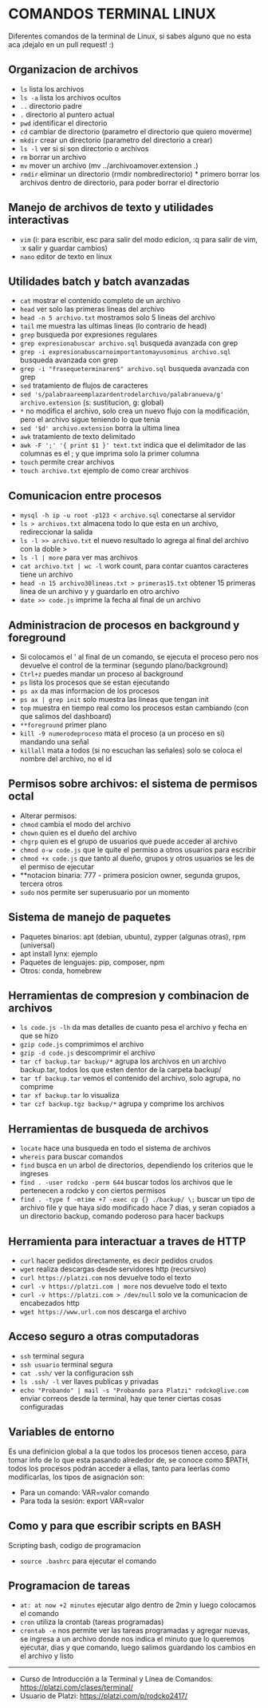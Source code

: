 # COMANDOS TERMINAL LINUX

Diferentes comandos de la terminal de Linux, si sabes alguno que no esta aca ¡dejalo en un pull request! :) 

## Organizacion de archivos
- `ls` lista los archivos
- `ls -a` lista los archivos ocultos
- `..` directorio padre
- `.` directorio al puntero actual
- `pwd` identificar el directorio
- `cd` cambiar de directorio (parametro el directorio que quiero moverme)
- `mkdir` crear un directorio (parametro del directorio a crear)
- `ls -l` ver si si son directorio o archivos
- `rm` borrar un archivo
- `mv` mover un archivo (mv ../archivoamover.extension .)
- `rmdir` eliminar un directorio (rmdir nombredirectorio) * primero borrar los archivos dentro de directorio, para poder borrar el directorio

## Manejo de archivos de texto y utilidades interactivas
- `vim` (i: para escribir, esc para salir del modo edicion, :q para salir de vim, :x salir y guardar cambios)
- `nano` editor de texto en linux

## Utilidades batch y batch avanzadas
- `cat` mostrar el contenido completo de un archivo
- `head` ver solo las primeras lineas del archivo
- `head -n 5 archivo.txt` mostramos solo 5 lineas del archivo
- `tail` me muestra las ultimas lineas (lo contrario de head)
- `grep` busqueda por expresiones regulares
- `grep expresionabuscar archivo.sql` busqueda avanzada con grep
- `grep -i expresionabuscarnoimportantomayusominus archivo.sql` busqueda avanzada con grep
- `grep -i "frasequeterminaren$" archivo.sql` busqueda avanzada con grep
- `sed` tratamiento de flujos de caracteres
- `sed 's/palabraareemplazardentrodelarchivo/palabranueva/g' archivo.extension` (s: sustitucion, g: global)
- `*` no modifica el archivo, solo crea un nuevo flujo con la modificación, pero el archivo sigue teniendo lo que tenia
- `sed '$d' archivo.extension` borra la ultima linea
- `awk` tratamiento de texto delimitado
- `awk -F ';' '{ print $1 }' text.txt` indica que el delimitador de las columnas es el ; y que imprima solo la primer columna
- `touch` permite crear archivos
- `touch archivo.txt` ejemplo de como crear archivos

## Comunicacion entre procesos
- `mysql -h ip -u root -p123 < archivo.sql` conectarse al servidor
- `ls > archivos.txt` almacena todo lo que esta en un archivo, redireccionar la salida
- `ls -l >> archivo.txt` el nuevo resultado lo agrega al final del archivo con la doble >
- `ls -l | more` para ver mas archivos
- `cat archivo.txt | wc -l` work count, para contar cuantos caracteres tiene un archivo
- `head -n 15 archivo30lineas.txt > primeras15.txt` obtener 15 primeras linea de un archivo y y guardarlo en otro archivo
- `date >> code.js` imprime la fecha al final de un archivo

## Administracion de procesos en background y foreground
- Si colocamos el ' al final de un comando, se ejecuta el proceso pero nos devuelve el control de la terminar (segundo plano/background)
- `Ctrl+z` puedes mandar un proceso al background
- `ps` lista los procesos que se estan ejecutando
- `ps ax` da mas informacion de los procesos
- `ps ax | grep init` solo muestra las lineas que tengan init
- `top` muestra en tiempo real como los procesos estan cambiando (con que salimos del dashboard)
- `**foreground` primer plano
- `kill -9 numerodeproceso` mata el proceso (a un proceso en si) mandando una señal
- `killall` mata a todos (si no escuchan las señales) solo se coloca el nombre del archivo, no el id

## Permisos sobre archivos: el sistema de permisos octal
- Alterar permisos: 
- `chmod` cambia el modo del archivo
- `chown` quien es el dueño del archivo
- `chgrp` quien es el grupo de usuarios que puede acceder al archivo
- `chmod o-w code.js` que le quite el permiso a otros usuarios para escribir
- `chmod +x code.js` que tanto al dueño, grupos y otros usuarios se les de el permiso de ejecutar
- **notacion binaria: 777 - primera posicion owner, segunda grupos, tercera otros
- `sudo` nos permite ser superusuario por un momento

## Sistema de manejo de paquetes
- Paquetes binarios: apt (debian, ubuntu), zypper (algunas otras), rpm (universal)
- apt install lynx: ejemplo
- Paquetes de lenguajes: pip, composer, npm
- Otros: conda, homebrew

## Herramientas de compresion y combinacion de archivos
- `ls code.js -lh` da mas detalles de cuanto pesa el archivo y fecha en que se hizo
- `gzip code.js` comprimimos el archivo
- `gzip -d code.js` descomprimir el archivo
- `tar cf backup.tar backup/*` agrupa los archivos en un archivo backup.tar, todos los que esten dentor de la carpeta backup/
- `tar tf backup.tar` vemos el contenido del archivo, solo agrupa, no comprime
- `tar xf backup.tar` lo visualiza
- `tar czf backup.tgz backup/*` agrupa y comprime los archivos

## Herramientas de busqueda de archivos
- `locate` hace una busqueda en todo el sistema de archivos
- `whereis` para buscar comandos
- `find` busca en un arbol de directorios, dependiendo los criterios que le ingreses
- `find . -user rodcko -perm 644` buscar todos los archivos que le pertenecen a rodcko y con ciertos permisos
- `find . -type f -mtime +7 -exec cp {} ./backup/ \;` buscar un tipo de archivo file y que haya sido modificado hace 7 dias, y seran copiados a un directorio backup, comando poderoso para hacer backups

## Herramienta para interactuar a traves de HTTP
- `curl` hacer pedidos directamente, es decir pedidos crudos
- `wget` realiza descargas desde servidores http (recursivo)
- `curl https://platzi.com` nos devuelve todo el texto
- `curl -v https://platzi.com | more` nos devuelve todo el texto
- `curl -v https://platzi.com > /dev/null` solo ve la comunicacion de encabezados http
- `wget https://www.url.com` nos descarga el archivo

## Acceso seguro a otras computadoras
- `ssh` terminal segura
- `ssh usuario` terminal segura
- `cat .ssh/` ver la configuracion ssh
- `ls .ssh/ -l` ver llaves publicas y privadas
- `echo "Probando" | mail -s "Probando para Platzi" rodcko@live.com` enviar correos desde la terminal, hay que tener ciertas cosas configuradas

## Variables de entorno
Es una definicion global a la que todos los procesos tienen acceso, para tomar info de lo que esta pasando alrededor de, se conoce como $PATH, todos los procesos podrán acceder a ellas, tanto para leerlas como modificarlas, los tipos de asignación son:
- Para un comando: VAR=valor comando
- Para toda la sesión: export VAR=valor

## Como y para que escribir scripts en BASH
Scripting bash, codigo de programacion
- `source .bashrc` para ejecutar el comando

## Programacion de tareas
- `at: at now +2 minutes` ejecutar algo dentro de 2min y luego colocamos el comando
- `cron` utiliza la crontab (tareas programadas)
- `crontab -e` nos permite ver las tareas programadas y agregar nuevas, se ingresa a un archivo donde nos indica el minuto que lo queremos ejecutar, dias y que comando, luego salimos guardando los cambios en el archivo y listo

------------
- Curso de Introducción a la Terminal y Línea de Comandos: https://platzi.com/clases/terminal/
- Usuario de Platzi: https://platzi.com/p/rodcko2417/
